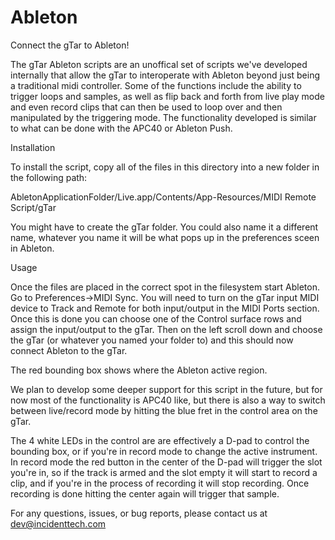 Ableton
=======

Connect the gTar to Ableton!

The gTar Ableton scripts are an unoffical set of scripts we've developed internally that allow the gTar to interoperate with Ableton beyond just being a traditional midi controller. Some of the functions include the ability to trigger loops and samples, as well as flip back and forth from live play mode and even record clips that can then be used to loop over and then manipulated by the triggering mode. The functionality developed is similar to what can be done with the APC40 or Ableton Push.

Installation

To install the script, copy all of the files in this directory into a new folder in the following path:

AbletonApplicationFolder/Live.app/Contents/App-Resources/MIDI Remote Script/gTar

You might have to create the gTar folder. You could also name it a different name, whatever you name it will be what pops up in the preferences sceen in Ableton.

Usage

Once the files are placed in the correct spot in the filesystem start Ableton. Go to Preferences->MIDI Sync. You will need to turn on the gTar input MIDI device to Track and Remote for both input/output in the MIDI Ports section. Once this is done you can choose one of the Control surface rows and assign the input/output to the gTar. Then on the left scroll down and choose the gTar (or whatever you named your folder to) and this should now connect Ableton to the gTar.

The red bounding box shows where the Ableton active region.

We plan to develop some deeper support for this script in the future, but for now most of the functionality is APC40 like, but there is also a way to switch between live/record mode by hitting the blue fret in the control area on the gTar.

The 4 white LEDs in the control are are effectively a D-pad to control the bounding box, or if you're in record mode to change the active instrument. In record mode the red button in the center of the D-pad will trigger the slot you're in, so if the track is armed and the slot empty it will start to record a clip, and if you're in the process of recording it will stop recording. Once recording is done hitting the center again will trigger that sample.

For any questions, issues, or bug reports, please contact us at dev@incidenttech.com
